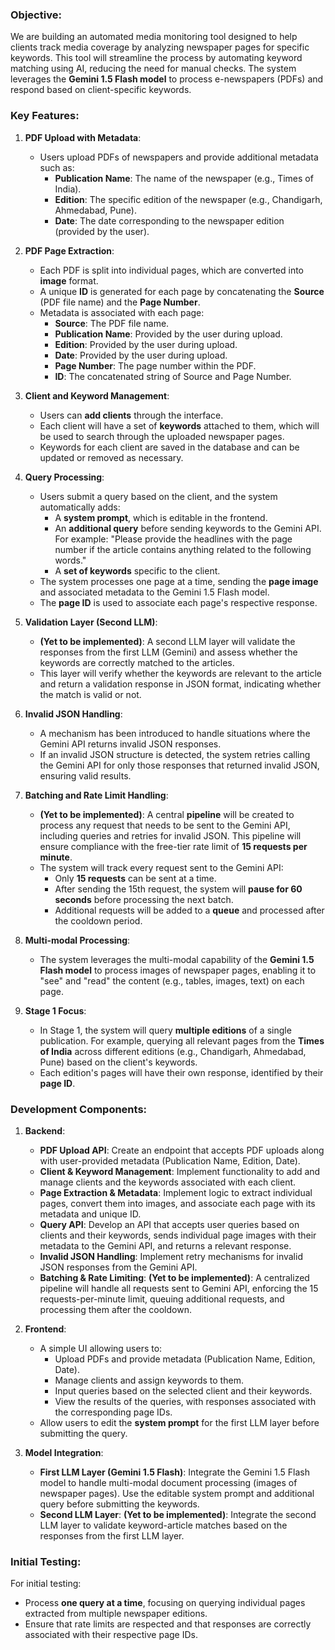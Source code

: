 ### **Objective**:
We are building an automated media monitoring tool designed to help clients track media coverage by analyzing newspaper pages for specific keywords. This tool will streamline the process by automating keyword matching using AI, reducing the need for manual checks. The system leverages the **Gemini 1.5 Flash model** to process e-newspapers (PDFs) and respond based on client-specific keywords.

### **Key Features**:

1. **PDF Upload with Metadata**:
   - Users upload PDFs of newspapers and provide additional metadata such as:
     - **Publication Name**: The name of the newspaper (e.g., Times of India).
     - **Edition**: The specific edition of the newspaper (e.g., Chandigarh, Ahmedabad, Pune).
     - **Date**: The date corresponding to the newspaper edition (provided by the user).

2. **PDF Page Extraction**:
   - Each PDF is split into individual pages, which are converted into **image** format.
   - A unique **ID** is generated for each page by concatenating the **Source** (PDF file name) and the **Page Number**.
   - Metadata is associated with each page:
     - **Source**: The PDF file name.
     - **Publication Name**: Provided by the user during upload.
     - **Edition**: Provided by the user during upload.
     - **Date**: Provided by the user during upload.
     - **Page Number**: The page number within the PDF.
     - **ID**: The concatenated string of Source and Page Number.

3. **Client and Keyword Management**:
   - Users can **add clients** through the interface.
   - Each client will have a set of **keywords** attached to them, which will be used to search through the uploaded newspaper pages.
   - Keywords for each client are saved in the database and can be updated or removed as necessary.

4. **Query Processing**:
   - Users submit a query based on the client, and the system automatically adds:
     - A **system prompt**, which is editable in the frontend.
     - An **additional query** before sending keywords to the Gemini API. For example: "Please provide the headlines with the page number if the article contains anything related to the following words."
     - A **set of keywords** specific to the client.
   - The system processes one page at a time, sending the **page image** and associated metadata to the Gemini 1.5 Flash model.
   - The **page ID** is used to associate each page's respective response.

5. **Validation Layer (Second LLM)**:
   - **(Yet to be implemented)**: A second LLM layer will validate the responses from the first LLM (Gemini) and assess whether the keywords are correctly matched to the articles.
   - This layer will verify whether the keywords are relevant to the article and return a validation response in JSON format, indicating whether the match is valid or not.

6. **Invalid JSON Handling**:
   - A mechanism has been introduced to handle situations where the Gemini API returns invalid JSON responses.
   - If an invalid JSON structure is detected, the system retries calling the Gemini API for only those responses that returned invalid JSON, ensuring valid results.

7. **Batching and Rate Limit Handling**:
   - **(Yet to be implemented)**: A central **pipeline** will be created to process any request that needs to be sent to the Gemini API, including queries and retries for invalid JSON. This pipeline will ensure compliance with the free-tier rate limit of **15 requests per minute**.
   - The system will track every request sent to the Gemini API:
     - Only **15 requests** can be sent at a time.
     - After sending the 15th request, the system will **pause for 60 seconds** before processing the next batch.
     - Additional requests will be added to a **queue** and processed after the cooldown period.

8. **Multi-modal Processing**:
   - The system leverages the multi-modal capability of the **Gemini 1.5 Flash model** to process images of newspaper pages, enabling it to "see" and "read" the content (e.g., tables, images, text) on each page.

9. **Stage 1 Focus**:
   - In Stage 1, the system will query **multiple editions** of a single publication. For example, querying all relevant pages from the **Times of India** across different editions (e.g., Chandigarh, Ahmedabad, Pune) based on the client's keywords.
   - Each edition's pages will have their own response, identified by their **page ID**.

### **Development Components**:

1. **Backend**:
   - **PDF Upload API**: Create an endpoint that accepts PDF uploads along with user-provided metadata (Publication Name, Edition, Date).
   - **Client & Keyword Management**: Implement functionality to add and manage clients and the keywords associated with each client.
   - **Page Extraction & Metadata**: Implement logic to extract individual pages, convert them into images, and associate each page with its metadata and unique ID.
   - **Query API**: Develop an API that accepts user queries based on clients and their keywords, sends individual page images with their metadata to the Gemini API, and returns a relevant response.
   - **Invalid JSON Handling**: Implement retry mechanisms for invalid JSON responses from the Gemini API.
   - **Batching & Rate Limiting**: **(Yet to be implemented)**: A centralized pipeline will handle all requests sent to Gemini API, enforcing the 15 requests-per-minute limit, queuing additional requests, and processing them after the cooldown.

2. **Frontend**:
   - A simple UI allowing users to:
     - Upload PDFs and provide metadata (Publication Name, Edition, Date).
     - Manage clients and assign keywords to them.
     - Input queries based on the selected client and their keywords.
     - View the results of the queries, with responses associated with the corresponding page IDs.
   - Allow users to edit the **system prompt** for the first LLM layer before submitting the query.

3. **Model Integration**:
   - **First LLM Layer (Gemini 1.5 Flash)**: Integrate the Gemini 1.5 Flash model to handle multi-modal document processing (images of newspaper pages). Use the editable system prompt and additional query before submitting the keywords.
   - **Second LLM Layer**: **(Yet to be implemented)**: Integrate the second LLM layer to validate keyword-article matches based on the responses from the first LLM layer.

### **Initial Testing**:
For initial testing:
   - Process **one query at a time**, focusing on querying individual pages extracted from multiple newspaper editions.
   - Ensure that rate limits are respected and that responses are correctly associated with their respective page IDs.